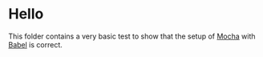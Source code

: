 # Hello

This folder contains a very basic test to show that the setup of [Mocha][mocha] with [Babel][babel] is correct.

[babel]: https://babeljs.io
[mocha]: https://mochajs.org
